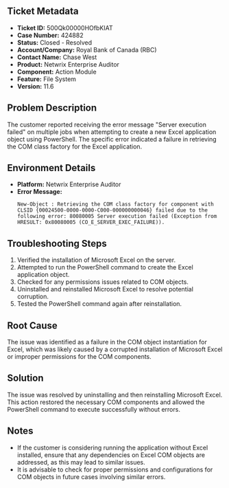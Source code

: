 ## Ticket Metadata
- **Ticket ID:** 500Qk00000HOfbKIAT
- **Case Number:** 424882
- **Status:** Closed - Resolved
- **Account/Company:** Royal Bank of Canada (RBC)
- **Contact Name:** Chase West
- **Product:** Netwrix Enterprise Auditor
- **Component:** Action Module
- **Feature:** File System
- **Version:** 11.6

## Problem Description
The customer reported receiving the error message "Server execution failed" on multiple jobs when attempting to create a new Excel application object using PowerShell. The specific error indicated a failure in retrieving the COM class factory for the Excel application.

## Environment Details
- **Platform:** Netwrix Enterprise Auditor
- **Error Message:** 
  ```
  New-Object : Retrieving the COM class factory for component with CLSID {00024500-0000-0000-C000-000000000046} failed due to the following error: 80080005 Server execution failed (Exception from HRESULT: 0x80080005 (CO_E_SERVER_EXEC_FAILURE)).
  ```

## Troubleshooting Steps
1. Verified the installation of Microsoft Excel on the server.
2. Attempted to run the PowerShell command to create the Excel application object.
3. Checked for any permissions issues related to COM objects.
4. Uninstalled and reinstalled Microsoft Excel to resolve potential corruption.
5. Tested the PowerShell command again after reinstallation.

## Root Cause
The issue was identified as a failure in the COM object instantiation for Excel, which was likely caused by a corrupted installation of Microsoft Excel or improper permissions for the COM components.

## Solution
The issue was resolved by uninstalling and then reinstalling Microsoft Excel. This action restored the necessary COM components and allowed the PowerShell command to execute successfully without errors.

## Notes
- If the customer is considering running the application without Excel installed, ensure that any dependencies on Excel COM objects are addressed, as this may lead to similar issues.
- It is advisable to check for proper permissions and configurations for COM objects in future cases involving similar errors.